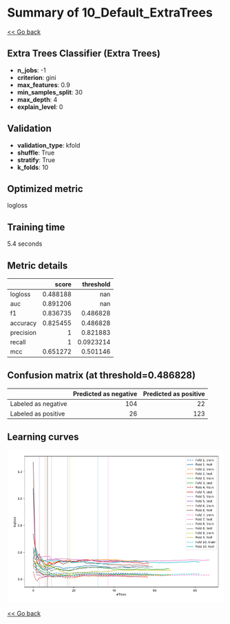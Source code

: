 # Summary of 10_Default_ExtraTrees

[<< Go back](../README.md)


## Extra Trees Classifier (Extra Trees)
- **n_jobs**: -1
- **criterion**: gini
- **max_features**: 0.9
- **min_samples_split**: 30
- **max_depth**: 4
- **explain_level**: 0

## Validation
 - **validation_type**: kfold
 - **shuffle**: True
 - **stratify**: True
 - **k_folds**: 10

## Optimized metric
logloss

## Training time

5.4 seconds

## Metric details
|           |    score |   threshold |
|:----------|---------:|------------:|
| logloss   | 0.488188 | nan         |
| auc       | 0.891206 | nan         |
| f1        | 0.836735 |   0.486828  |
| accuracy  | 0.825455 |   0.486828  |
| precision | 1        |   0.821883  |
| recall    | 1        |   0.0923214 |
| mcc       | 0.651272 |   0.501146  |


## Confusion matrix (at threshold=0.486828)
|                     |   Predicted as negative |   Predicted as positive |
|:--------------------|------------------------:|------------------------:|
| Labeled as negative |                     104 |                      22 |
| Labeled as positive |                      26 |                     123 |

## Learning curves
![Learning curves](learning_curves.png)

[<< Go back](../README.md)
